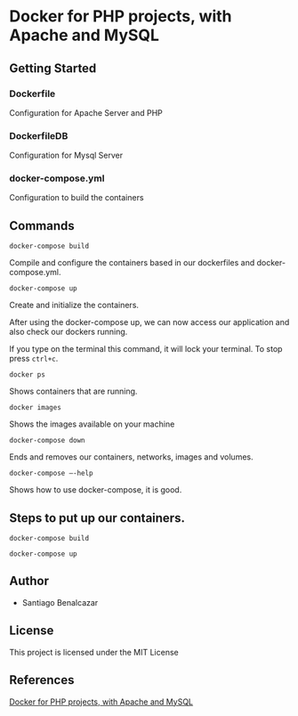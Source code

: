 # Docker for PHP projects, with Apache and MySQL

## Getting Started

### Dockerfile
Configuration for Apache Server and PHP

### DockerfileDB
Configuration for Mysql Server

### docker-compose.yml
Configuration to build the containers

## Commands

`docker-compose build `

Compile and configure the containers based in our dockerfiles and docker-compose.yml.

`docker-compose up `

Create and initialize the containers.

After using the docker-compose up, we can now access our application and also check our dockers running.

If you type on the terminal this command, it will lock your terminal. To stop press `ctrl+c`.

`docker ps`

Shows containers that are running.

`docker images`

Shows the images available on your machine

`docker-compose down`

Ends and removes our containers, networks, images and volumes.

`docker-compose –-help`

Shows how to use docker-compose, it is good.

## Steps to put up our containers.

```
docker-compose build

docker-compose up
```

## Author

* Santiago Benalcazar

## License

This project is licensed under the MIT License

## References

[Docker for PHP projects, with Apache and MySQL](https://medium.com/@eduardobcolombo/docker-for-php-projects-with-apache-and-mysql-1e1a9953463a)